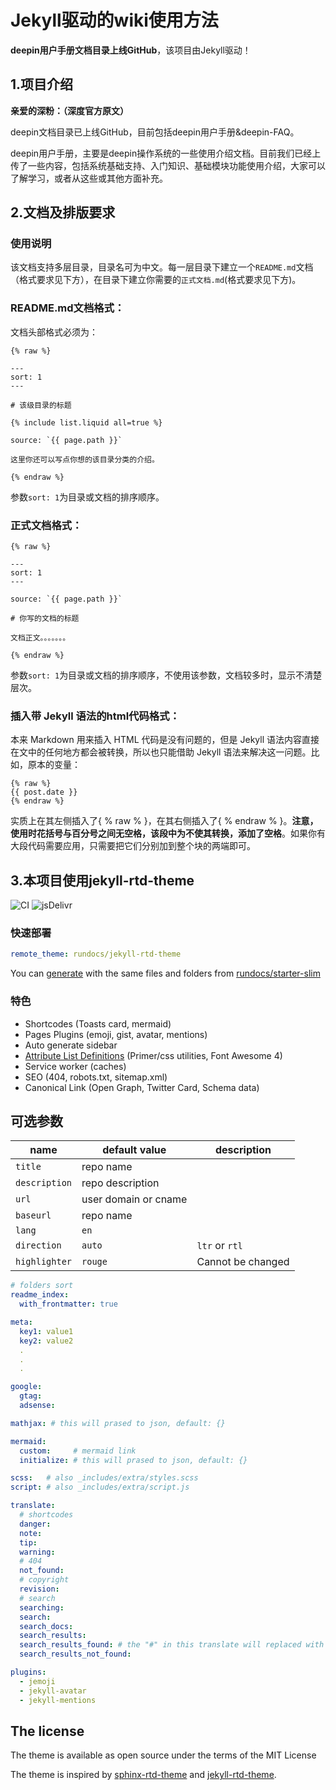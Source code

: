# Jekyll驱动的wiki使用方法

**deepin用户手册文档目录上线GitHub**，该项目由Jekyll驱动！

## 1.项目介绍

**亲爱的深粉：（深度官方原文）**

 deepin文档目录已上线GitHub，目前包括deepin用户手册&deepin-FAQ。
 
 deepin用户手册，主要是deepin操作系统的一些使用介绍文档。目前我们已经上传了一些内容，包括系统基础支持、入门知识、基础模块功能使用介绍，大家可以了解学习，或者从这些或其他方面补充。

## 2.文档及排版要求

### 使用说明

该文档支持多层目录，目录名可为中文。每一层目录下建立一个`README.md`文档（格式要求见下方），在目录下建立你需要的`正式文档.md`(格式要求见下方)。

### README.md文档格式：

文档头部格式必须为：
```
{% raw %}

---
sort: 1
---

# 该级目录的标题

{% include list.liquid all=true %}

source: `{{ page.path }}`

这里你还可以写点你想的该目录分类的介绍。

{% endraw %}
```

参数`sort: 1`为目录或文档的排序顺序。

### 正式文档格式：

```
{% raw %}

---
sort: 1
---

source: `{{ page.path }}`

# 你写的文档的标题

文档正文。。。。。。。

{% endraw %}
```
参数`sort: 1`为目录或文档的排序顺序，不使用该参数，文档较多时，显示不清楚层次。

### 插入带 Jekyll 语法的html代码格式：

本来 Markdown 用来插入 HTML 代码是没有问题的，但是 Jekyll 语法内容直接在文中的任何地方都会被转换，所以也只能借助 Jekyll 语法来解决这一问题。比如，原本的变量：

```
{% raw %}
{{ post.date }}
{% endraw %}
```
实质上在其左侧插入了{ % raw % }，在其右侧插入了{ % endraw % }。**注意，使用时花括号与百分号之间无空格，该段中为不使其转换，添加了空格**。如果你有大段代码需要应用，只需要把它们分别加到整个块的两端即可。

## 3.本项目使用jekyll-rtd-theme

![CI](https://github.com/rundocs/jekyll-rtd-theme/workflows/CI/badge.svg?branch=develop)
![jsDelivr](https://data.jsdelivr.com/v1/package/gh/rundocs/jekyll-rtd-theme/badge)

### 快速部署

```yml
remote_theme: rundocs/jekyll-rtd-theme
```

You can [generate](https://github.com/rundocs/starter-slim/generate) with the same files and folders from [rundocs/starter-slim](https://github.com/rundocs/starter-slim/)

### 特色 

- Shortcodes (Toasts card, mermaid)
- Pages Plugins (emoji, gist, avatar, mentions)
- Auto generate sidebar
- [Attribute List Definitions](https://kramdown.gettalong.org/syntax.html#attribute-list-definitions) (Primer/css utilities, Font Awesome 4)
- Service worker (caches)
- SEO (404, robots.txt, sitemap.xml)
- Canonical Link (Open Graph, Twitter Card, Schema data)

## 可选参数

| name          | default value        | description       |
| ------------- | -------------------- | ----------------- |
| `title`       | repo name            |                   |
| `description` | repo description     |                   |
| `url`         | user domain or cname |                   |
| `baseurl`     | repo name            |                   |
| `lang`        | `en`                 |                   |
| `direction`   | `auto`               | `ltr` or `rtl`    |
| `highlighter` | `rouge`              | Cannot be changed |

```yml
# folders sort
readme_index:
  with_frontmatter: true

meta:
  key1: value1
  key2: value2
  .
  .
  .

google:
  gtag:
  adsense:

mathjax: # this will prased to json, default: {}

mermaid:
  custom:     # mermaid link
  initialize: # this will prased to json, default: {}

scss:   # also _includes/extra/styles.scss
script: # also _includes/extra/script.js

translate:
  # shortcodes
  danger:
  note:
  tip:
  warning:
  # 404
  not_found:
  # copyright
  revision:
  # search
  searching:
  search:
  search_docs:
  search_results:
  search_results_found: # the "#" in this translate will replaced with results size!
  search_results_not_found:

plugins:
  - jemoji
  - jekyll-avatar
  - jekyll-mentions
```

## The license

The theme is available as open source under the terms of the MIT License

The theme is inspired by [sphinx-rtd-theme](https://github.com/readthedocs/sphinx_rtd_theme) and [jekyll-rtd-theme](https://github.com/rundocs/jekyll-rtd-theme).
